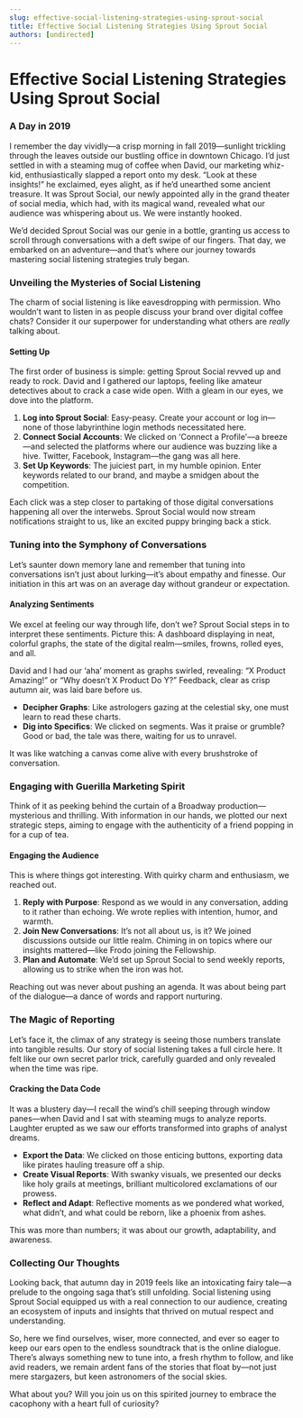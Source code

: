 ```yaml
---
slug: effective-social-listening-strategies-using-sprout-social
title: Effective Social Listening Strategies Using Sprout Social
authors: [undirected]
---
```



# Effective Social Listening Strategies Using Sprout Social

### A Day in 2019

I remember the day vividly—a crisp morning in fall 2019—sunlight trickling through the leaves outside our bustling office in downtown Chicago. I’d just settled in with a steaming mug of coffee when David, our marketing whiz-kid, enthusiastically slapped a report onto my desk. “Look at these insights!” he exclaimed, eyes alight, as if he’d unearthed some ancient treasure. It was Sprout Social, our newly appointed ally in the grand theater of social media, which had, with its magical wand, revealed what our audience was whispering about us. We were instantly hooked.

We’d decided Sprout Social was our genie in a bottle, granting us access to scroll through conversations with a deft swipe of our fingers. That day, we embarked on an adventure—and that’s where our journey towards mastering social listening strategies truly began.

### Unveiling the Mysteries of Social Listening

The charm of social listening is like eavesdropping with permission. Who wouldn’t want to listen in as people discuss your brand over digital coffee chats? Consider it our superpower for understanding what others are *really* talking about.

#### Setting Up

The first order of business is simple: getting Sprout Social revved up and ready to rock. David and I gathered our laptops, feeling like amateur detectives about to crack a case wide open. With a gleam in our eyes, we dove into the platform.

1. **Log into Sprout Social**: Easy-peasy. Create your account or log in—none of those labyrinthine login methods necessitated here.
2. **Connect Social Accounts**: We clicked on ‘Connect a Profile'—a breeze—and selected the platforms where our audience was buzzing like a hive. Twitter, Facebook, Instagram—the gang was all here.
3. **Set Up Keywords**: The juiciest part, in my humble opinion. Enter keywords related to our brand, and maybe a smidgen about the competition.

Each click was a step closer to partaking of those digital conversations happening all over the interwebs. Sprout Social would now stream notifications straight to us, like an excited puppy bringing back a stick.

### Tuning into the Symphony of Conversations

Let’s saunter down memory lane and remember that tuning into conversations isn’t just about lurking—it’s about empathy and finesse. Our initiation in this art was on an average day without grandeur or expectation.

#### Analyzing Sentiments

We excel at feeling our way through life, don’t we? Sprout Social steps in to interpret these sentiments. Picture this: A dashboard displaying in neat, colorful graphs, the state of the digital realm—smiles, frowns, rolled eyes, and all.

David and I had our ‘aha’ moment as graphs swirled, revealing: “X Product Amazing!” or “Why doesn’t X Product Do Y?” Feedback, clear as crisp autumn air, was laid bare before us.

- **Decipher Graphs**: Like astrologers gazing at the celestial sky, one must learn to read these charts.
- **Dig into Specifics**: We clicked on segments. Was it praise or grumble? Good or bad, the tale was there, waiting for us to unravel.

It was like watching a canvas come alive with every brushstroke of conversation.

### Engaging with Guerilla Marketing Spirit

Think of it as peeking behind the curtain of a Broadway production—mysterious and thrilling. With information in our hands, we plotted our next strategic steps, aiming to engage with the authenticity of a friend popping in for a cup of tea.

#### Engaging the Audience

This is where things got interesting. With quirky charm and enthusiasm, we reached out.

1. **Reply with Purpose**: Respond as we would in any conversation, adding to it rather than echoing. We wrote replies with intention, humor, and warmth.
2. **Join New Conversations**: It’s not all about us, is it? We joined discussions outside our little realm. Chiming in on topics where our insights mattered—like Frodo joining the Fellowship.
3. **Plan and Automate**: We’d set up Sprout Social to send weekly reports, allowing us to strike when the iron was hot.

Reaching out was never about pushing an agenda. It was about being part of the dialogue—a dance of words and rapport nurturing.

### The Magic of Reporting 

Let’s face it, the climax of any strategy is seeing those numbers translate into tangible results. Our story of social listening takes a full circle here. It felt like our own secret parlor trick, carefully guarded and only revealed when the time was ripe.

#### Cracking the Data Code

It was a blustery day—I recall the wind’s chill seeping through window panes—when David and I sat with steaming mugs to analyze reports. Laughter erupted as we saw our efforts transformed into graphs of analyst dreams.

- **Export the Data**: We clicked on those enticing buttons, exporting data like pirates hauling treasure off a ship.
- **Create Visual Reports**: With swanky visuals, we presented our decks like holy grails at meetings, brilliant multicolored exclamations of our prowess.
- **Reflect and Adapt**: Reflective moments as we pondered what worked, what didn’t, and what could be reborn, like a phoenix from ashes.

This was more than numbers; it was about our growth, adaptability, and awareness.

### Collecting Our Thoughts

Looking back, that autumn day in 2019 feels like an intoxicating fairy tale—a prelude to the ongoing saga that’s still unfolding. Social listening using Sprout Social equipped us with a real connection to our audience, creating an ecosystem of inputs and insights that thrived on mutual respect and understanding.

So, here we find ourselves, wiser, more connected, and ever so eager to keep our ears open to the endless soundtrack that is the online dialogue. There’s always something new to tune into, a fresh rhythm to follow, and like avid readers, we remain ardent fans of the stories that float by—not just mere stargazers, but keen astronomers of the social skies.

What about you? Will you join us on this spirited journey to embrace the cacophony with a heart full of curiosity?